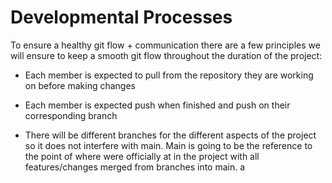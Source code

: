 # Developmental Processes

To ensure a healthy git flow + communication there are a few principles we will ensure to keep a smooth git flow throughout the duration of the project:

- Each member is expected to pull from the repository they are working on before making changes

- Each member is expected push when finished and push on their corresponding branch

- There will be different branches for the different aspects of the project so it does not interfere with main. Main is going to be the reference to the point of where were officially at in the project with all features/changes merged from branches into main.
a